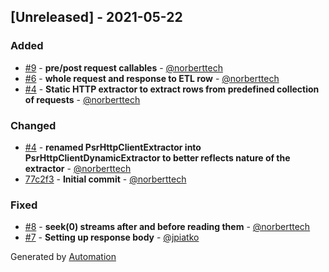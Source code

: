 ## [Unreleased] - 2021-05-22

### Added
- [#9](https://github.com/flow-php/etl-adapter-http/pull/9) - **pre/post request callables** - [@norberttech](https://github.com/norberttech)
- [#6](https://github.com/flow-php/etl-adapter-http/pull/6) - **whole request and response to ETL row** - [@norberttech](https://github.com/norberttech)
- [#4](https://github.com/flow-php/etl-adapter-http/pull/4) - **Static HTTP extractor to extract rows from predefined collection of requests** - [@norberttech](https://github.com/norberttech)

### Changed
- [#4](https://github.com/flow-php/etl-adapter-http/pull/4) - **renamed PsrHttpClientExtractor into PsrHttpClientDynamicExtractor to better reflects nature of the extractor** - [@norberttech](https://github.com/norberttech)
- [77c2f3](https://github.com/flow-php/etl-adapter-http/commit/77c2f356ce969ff3e6040c8cd8aed7e155b6ecf3) - **Initial commit** - [@norberttech](https://github.com/norberttech)

### Fixed
- [#8](https://github.com/flow-php/etl-adapter-http/pull/8) - **seek(0) streams after and before reading them** - [@norberttech](https://github.com/norberttech)
- [#7](https://github.com/flow-php/etl-adapter-http/pull/7) - **Setting up response body** - [@jpiatko](https://github.com/jpiatko)

Generated by [Automation](https://github.com/aeon-php/automation)